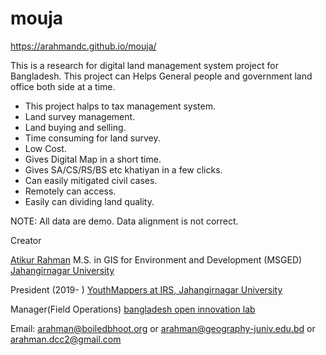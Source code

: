# mouja

https://arahmandc.github.io/mouja/

This is a research for digital land management system project for Bangladesh. This project can Helps General people and government land office both side at a time.



* This project halps to tax management system.
* Land survey management.
* Land buying and selling.
* Time consuming for land survey.
* Low Cost.
* Gives Digital Map in a short time.
* Gives SA/CS/RS/BS etc khatiyan in a few clicks.
* Can easily mitigated civil cases.
* Remotely can access.
* Easily can dividing land quality.


NOTE:
All data are demo. Data alignment is not correct. 

Creator

[Atikur Rahman](!https://arahmandc.github.io/)
M.S. in GIS for Environment and Development (MSGED)
[Jahangirnagar University](!https://juniv.edu/)

President (2019- )
[YouthMappers at IRS, Jahangirnagar University](!https://www.facebook.com/Youth-Mappers-Jahangirnagar-University-111817063592362/)

Manager(Field Operations)
[bangladesh open innovation lab](!http://boiledbhoot.org/)

Email:  arahman@boiledbhoot.org
    or  arahman@geography-juniv.edu.bd
    or  arahman.dcc2@gmail.com



